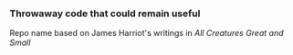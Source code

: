 ### Throwaway code that could remain useful



Repo name based on James Harriot's writings in *All Creatures Great and Small*
